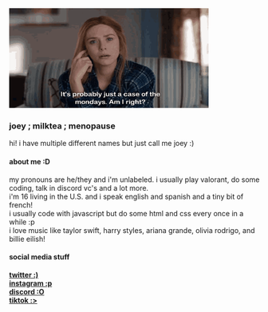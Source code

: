
  <img src="https://github.com/isthatmilktea/isthatmilktea/blob/main/wandavision-just-a-case-of-the-mondays.gif" width="400" height="200">

### joey ; milktea ; menopause  
hi! i have multiple different names but just call me joey :)

#### about me :D  
my pronouns are he/they and i'm unlabeled. i usually play valorant, do some coding, talk in discord vc's and a lot more.  
i'm 16 living in the U.S. and i speak english and spanish and a tiny bit of french!  
i usually code with javascript but do some html and css every once in a while :p  
i love music like taylor swift, harry styles, ariana grande, olivia rodrigo, and billie eilish!

#### social media stuff
[**twitter :)**](https://twitter.com/joeysuckslol)  
[**instagram :p**](instagram.com/joeysuckslol)  
[**discord :O**](https://discord.gg/joy)  
[**tiktok :>**](https://tiktok.com/joeysuckslol)
